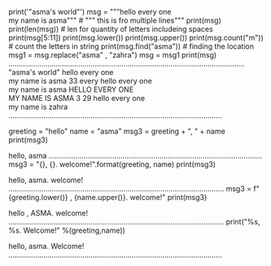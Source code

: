 print('"asma\'s world"')
msg = """hello every one  
my name is asma"""            # """ this is fro multiple lines"""
print(msg)
print(len(msg))               # len for quantity of letters includeing spaces
print(msg[5:11])
print(msg.lower())
print(msg.upper()) 
print(msg.count("m"))         # count the letters in string
print(msg.find("asma"))         # finding the location 
msg1 = msg.replace("asma" , "zahra")
msg = msg1
print(msg)
...................................................................................................................
"asma's world"
hello every one  
my name is asma
33
 every
hello every one  
my name is asma
HELLO EVERY ONE  
MY NAME IS ASMA
3
29
hello every one  
my name is zahra
........................................................................................................

greeting = "hello"
name = "asma"
msg3 = greeting +  ", " + name
print(msg3)

hello, asma
........................................................................................................
msg3 = "{}, {}. welcome!".format(greeting, name)
print(msg3)

hello, asma. welcome!
.........................................................................................................
msg3 = f"{greeting.lower()} , {name.upper()}. welcome!"
print(msg3)

hello , ASMA. welcome!
.........................................................................................................
print("%s, %s. Welcome!" %(greeting,name))

hello, asma. Welcome!
........................................................................................................


